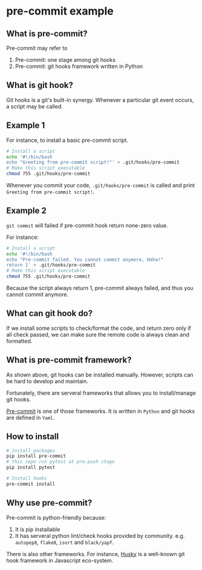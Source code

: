 # pre-commit example

## What is pre-commit?

Pre-commit may refer to

1. Pre-commit: one stage among git hooks
2. Pre-commit: git hooks framework written in Python

## What is git hook?

Git hooks is a git's built-in synergy. Whenever a particular git event occurs, a script may be called.

## Example 1

For instance, to install a basic pre-commit script.

```bash
# Install a script
echo '#!/bin/bash
echo "Greeting from pre-commit script!"' > .git/hooks/pre-commit
# Make this script executable
chmod 755 .git/hooks/pre-commit
```

Whenever you commit your code, `.git/hooks/pre-commit` is called and print `Greeting from pre-commit script!`.

## Example 2

`git commit` will failed if pre-commit hook return none-zero value.

For instance:

```bash
# Install a script
echo '#!/bin/bash
echo "Pre-commit failed. You cannot commit anymore, Haha!"
return 1' > .git/hooks/pre-commit
# Make this script executable
chmod 755 .git/hooks/pre-commit
```

Because the script always return 1, pre-commit always failed, and thus you cannot commit anymore.

## What can git hook do?

If we install some scripts to check/format the code, and return zero only if all check passed, we can make sure the remote code is always clean and formatted.

## What is pre-commit framework?

As shown above, git hooks can be installed manually. However, scripts can be hard to develop and maintain.

Fortunately, there are serveral frameworks that allows you to install/manage git hooks.

[Pre-commit](https://pre-commit.com/) is one of those frameworks. It is written in `Python` and git hooks are defined in `Yaml`.

## How to install

```bash
# install packages
pip install pre-commit
# this repo run pytest at pre-push stage
pip install pytest

# Install hooks
pre-commit install
```

## Why use pre-commit?

Pre-commit is python-friendly because:

1. It is pip installable
2. It has serveral python lint/check hooks provided by community. e.g. `autopep8`, `flake8`, `isort` and `black/yapf`.

There is also other frameworks. For instance, [Husky](https://github.com/typicode/husky) is a well-known git hook framework in Javascript eco-system.
